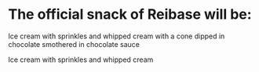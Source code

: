 # The official snack of Reibase will be:

Ice cream with sprinkles and whipped cream with a cone dipped in chocolate smothered in chocolate sauce

Ice cream with sprinkles and whipped cream

